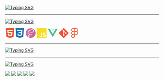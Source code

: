 <!--### Hi there 👋


**1MishGun1/1MishGun1** is a ✨ _special_ ✨ repository because its `README.md` (this file) appears on your GitHub profile.

Here are some ideas to get you started:

- 🔭 I’m currently working on ...
- 🌱 I’m currently learning ...
- 👯 I’m looking to collaborate on ...
- 🤔 I’m looking for help with ...
- 💬 Ask me about ...
- 📫 How to reach me: ...
- 😄 Pronouns: ...
- ⚡ Fun fact: ...
-->

[![Typing SVG](https://readme-typing-svg.herokuapp.com?font=Inter&weight=550&size=27&duration=1000&pause=800&background=FFFFFF00&vCenter=true&multiline=true&repeat=false&width=435&height=100&lines=HI%2C+I'm+Mikhail+%F0%9F%91%8B;Junior+Frontend+Developer+%F0%9F%91%A8%F0%9F%8F%BB%E2%80%8D%F0%9F%92%BB)](https://git.io/typing-svg)

---

[![Typing SVG](https://readme-typing-svg.herokuapp.com?font=Inter&weight=550&size=25&pause=1000&color=39EDF7&repeat=false&width=435&lines=Stack+technology+%E2%9A%99%EF%B8%8F)](https://git.io/typing-svg)

<img width="32px" height="32px" src="https://github.com/1MishGun1/1MishGun1/blob/main/img/html5-color.svg"><img width="32px" height="32px" src="https://github.com/1MishGun1/1MishGun1/blob/main/img/css3-color.svg"> 
<img width="32px" height="32px" src="https://github.com/1MishGun1/1MishGun1/blob/main/img/sass-color.svg"> 
<img width="32px" height="32px" src="https://github.com/1MishGun1/1MishGun1/blob/main/img/javascript-color.svg"> 
<img width="32px" height="32px" src="https://github.com/1MishGun1/1MishGun1/blob/main/img/vuedotjs-color.svg"> 
<img width="32px" height="32px" src="https://github.com/1MishGun1/1MishGun1/blob/main/img/git-color.svg"> 
<img width="32px" height="32px" src="https://github.com/1MishGun1/1MishGun1/blob/main/img/figma-color.svg">

---

[![Typing SVG](https://readme-typing-svg.herokuapp.com?font=Inter&weight=550&size=25&pause=1000&color=39EDF7&random=false&width=435&lines=I+am+currently+studying+%F0%9F%93%9A)](https://git.io/typing-svg)


---

[![Typing SVG](https://readme-typing-svg.herokuapp.com?font=Inter&weight=550&size=25&pause=1000&color=39EDF7&repeat=false&width=435&lines=Statistics+%F0%9F%93%8A)](https://git.io/typing-svg)

![](http://github-profile-summary-cards.vercel.app/api/cards/profile-details?username=1MishGun1&theme=github_dark) 
![](http://github-profile-summary-cards.vercel.app/api/cards/repos-per-language?username=1MishGun1&theme=github_dark) 
![](http://github-profile-summary-cards.vercel.app/api/cards/most-commit-language?username=1MishGun1&theme=github_dark) 
![](http://github-profile-summary-cards.vercel.app/api/cards/stats?username=1MishGun1&theme=github_dark) 
![](http://github-profile-summary-cards.vercel.app/api/cards/productive-time?username=1MishGun1&theme=github_dark&utcOffset=8) 
